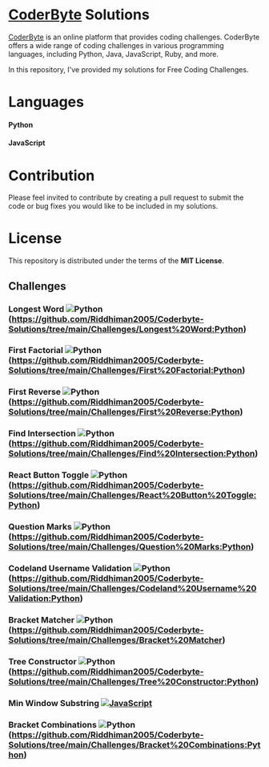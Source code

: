 # [CoderByte](https://www.coderbyte.com/)  Solutions #

 [CoderByte](https://www.coderbyte.com/) is an online platform that provides coding challenges.
 CoderByte offers a wide range of coding challenges in various programming languages, including Python, Java, JavaScript, Ruby, and more.

In this repository, I've provided my solutions for Free Coding Challenges. 


# Languages #

 #### Python ####
 #### JavaScript ####



# Contribution #

Please feel invited to contribute by creating a pull request to 
submit the code or bug fixes you would like to be included in my solutions.

# License #

This repository is distributed under the terms of the **MIT License**.


## Challenges ##


### Longest Word    ![Python](https://img.shields.io/badge/Python-solved-brightgreen.svg)(https://github.com/Riddhiman2005/Coderbyte-Solutions/tree/main/Challenges/Longest%20Word:Python)

### First Factorial     ![Python](https://img.shields.io/badge/Python-solved-brightgreen.svg)(https://github.com/Riddhiman2005/Coderbyte-Solutions/tree/main/Challenges/First%20Factorial:Python)

### First Reverse     ![Python](https://img.shields.io/badge/Python-solved-brightgreen.svg)(https://github.com/Riddhiman2005/Coderbyte-Solutions/tree/main/Challenges/First%20Reverse:Python)

### Find Intersection   ![Python](https://img.shields.io/badge/Python-solved-brightgreen.svg)(https://github.com/Riddhiman2005/Coderbyte-Solutions/tree/main/Challenges/Find%20Intersection:Python)

### React Button Toggle ![Python](https://img.shields.io/badge/Python-solved-brightgreen.svg)(https://github.com/Riddhiman2005/Coderbyte-Solutions/tree/main/Challenges/React%20Button%20Toggle:Python)

### Question Marks ![Python](https://img.shields.io/badge/Python-solved-brightgreen.svg)(https://github.com/Riddhiman2005/Coderbyte-Solutions/tree/main/Challenges/Question%20Marks:Python)

### Codeland Username Validation  ![Python](https://img.shields.io/badge/Python-solved-brightgreen.svg)(https://github.com/Riddhiman2005/Coderbyte-Solutions/tree/main/Challenges/Codeland%20Username%20Validation:Python)
### Bracket Matcher ![Python](https://img.shields.io/badge/Python-solved-brightgreen.svg)(https://github.com/Riddhiman2005/Coderbyte-Solutions/tree/main/Challenges/Bracket%20Matcher)
### Tree Constructor ![Python](https://img.shields.io/badge/Python-solved-brightgreen.svg)(https://github.com/Riddhiman2005/Coderbyte-Solutions/tree/main/Challenges/Tree%20Constructor:Python)

### Min Window Substring [![JavaScript](https://img.shields.io/badge/JavaScript-solved-brightgreen.svg)](https://github.com/Riddhiman2005/Coderbyte-Solutions/tree/main/Challenges/Min%20Window%20Substring:JavaScript)

### Bracket Combinations ![Python](https://img.shields.io/badge/Python-solved-brightgreen.svg)(https://github.com/Riddhiman2005/Coderbyte-Solutions/tree/main/Challenges/Bracket%20Combinations:Python) 

